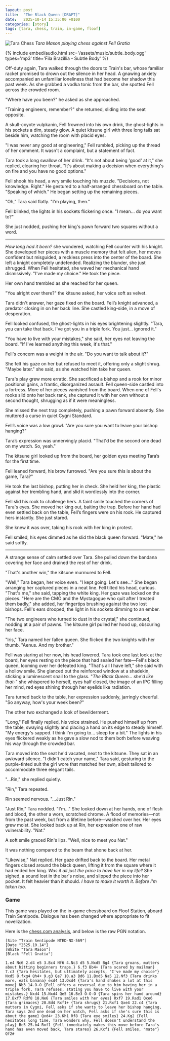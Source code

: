 ```yaml
---
layout: post
title:  "The Black Queen [DRAFT]"
date:   2025-10-14 15:35:00 +0100
categories: [story]
tags: [tara, chess, train, in-game, floof]
---
```

![Tara Chess](/assets/images/tara/chess_draft.webp)
_Tara Mason playing chess against Fell Gratia_

{%
  include embed/audio.html
  src='/assets/music/subtle_body.ogg'
  types='mp3'
  title='Fila Brazillia - Subtle Body'
%}

Off-duty again, Tara walked through the doors to Train's bar, whose familiar racket promised to drown out the silence in her head. A gnawing anxiety accompanied an unfamiliar loneliness that had become her shadow this past week. As she grabbed a vodka tonic from the bar, she spotted Fell across the crowded room.

"Where have you been?" he asked as she approached.

"Training engineers, remember?" she returned, sliding into the seat opposite.

A skull-coyote vulpkanin, Fell frowned into his own drink, the ghost-lights in his sockets a dim, steady glow. A quiet kitsune girl with three long tails sat beside him, watching the room with placid eyes.

"I was never any good at engineering," Fell rumbled, picking up the thread of her comment. It wasn't a complaint, but a statement of fact.

Tara took a long swallow of her drink. "It's not about being 'good' at it," she replied, clearing her throat. "It's about making a decision when everything's on fire and you have no good options."

Fell shook his head, a wry smile touching his muzzle. "Decisions, not knowledge. Right." He gestured to a half-arranged chessboard on the table. "Speaking of which." He began setting up the remaining pieces.

"Oh," Tara said flatly. "I'm playing, then."

Fell blinked, the lights in his sockets flickering once. "I mean... do you want to?"

She just nodded, pushing her king's pawn forward two squares without a word.

---

*How long had it been?* she wondered, watching Fell counter with his knight. She developed her pieces with a muscle memory that felt alien, her moves confident but misguided, a reckless press into the center of the board. She left a knight completely undefended. Realizing the blunder, she just shrugged. When Fell hesitated, she waved her mechanical hand dismissively. "I've made my choice." He took the piece.

Her own hand trembled as she reached for her queen.

"You alright over there?" the kitsune asked, her voice soft as velvet.

Tara didn't answer, her gaze fixed on the board. Fell’s knight advanced, a predator closing in on her back line. She castled king-side, in a move of desperation.

Fell looked confused, the ghost-lights in his eyes brightening slightly. "Tara, you can take that back. I've got you in a triple fork. You just... ignored it."

"You have to live with your mistakes," she said, her eyes not leaving the board. "If I've learned anything this week, it's that."

Fell's concern was a weight in the air. "Do you want to talk about it?"

She felt his gaze on her but refused to meet it, offering only a slight shrug. "Maybe later." she said, as she watched him take her queen.

Tara's play grew more erratic. She sacrificed a bishop and a rook for minor positional gains, a frantic, disorganized assault. Fell queen-side castled into a fortress. More of her pieces vanished from the board. When one of Fell's rooks slid onto her back rank, she captured it with her own without a second thought, shrugging as if it were meaningless.

She missed the next trap completely, pushing a pawn forward absently. She muttered a curse in quiet Cygni Standard.

Fell’s voice was a low growl. "Are you sure you want to leave your bishop hanging?"

Tara’s expression was unnervingly placid. "That'd be the second one dead on my watch. So, yeah."

The kitsune girl looked up from the board, her golden eyes meeting Tara’s for the first time.

Fell leaned forward, his brow furrowed. "Are you sure this is about the game, Tara?"

He took the last bishop, putting her in check. She held her king, the plastic against her trembling hand, and slid it wordlessly into the corner.

Fell slid his rook to challenge hers. A faint smile touched the corners of Tara's eyes. She moved her king out, baiting the trap. Before her hand had even settled back on the table, Fell’s fingers were on his rook. He captured hers instantly. She just stared.

She knew it was over, taking his rook with her king in protest.

Fell smiled, his eyes dimmed as he slid the black queen forward. "Mate," he said softly.

---

A strange sense of calm settled over Tara. She pulled down the bandana covering her face and drained the rest of her drink.

"That's another win," the kitsune murmured to Fell.

"Well," Tara began, her voice even. "I kept going. Let's see..." She began arranging her captured pieces in a neat line. Fell tilted his head, curious. "That's me," she said, tapping the white king. Her gaze was locked on the pieces. "Here are the CMO and the Mystagogue who quit after I treated them badly," she added, her fingertips brushing against the two lost bishops. Fell's ears drooped, the light in his sockets dimming to an ember.

"The two engineers who turned to dust in the crystal," she continued, nodding at a pair of pawns. The kitsune girl pulled her hood up, obscuring her face.

"Iris," Tara named her fallen queen. She flicked the two knights with her thumb. "Aenus. And my brother."

Fell was staring at her now, his head lowered. Tara took one last look at the board, her eyes resting on the piece that had sealed her fate—Fell's black queen, looming over her defeated king. "That's all I have left," she said with a hollow smile. She glanced out the reinforced window at a shadekin, sticking a luminescent snail to the glass. "*The Black Queen... she'd like that-*" she whispered to herself, eyes half closed, the image of an IPC filling her mind, red eyes shining through her eyelids like radiation.

Tara turned back to the table, her expression suddenly, jarringly cheerful. "So anyway, how's your week been?"

The other two exchanged a look of bewilderment.

"Long," Fell finally replied, his voice strained. He pushed himself up from the table, swaying slightly and placing a hand on its edge to steady himself. "My energy's sapped. I think I'm going to... sleep for a bit." The lights in his eyes flickered weakly as he gave a slow nod to them both before weaving his way through the crowded bar.

Tara moved into the seat he'd vacated, next to the kitsune. They sat in an awkward silence. "I didn't catch your name," Tara said, gesturing to the purple-tinted suit the girl wore that matched her own, albeit tailored to accommodate three elegant tails.

"...Rin," she replied quietly.

"Rin," Tara repeated.

Rin seemed nervous. "...Just Rin."

"Just Rin," Tara nodded. "I'm..." She looked down at her hands, one of flesh and blood, the other a worn, scratched chrome. A flood of memories—not from the past week, but from a lifetime before—washed over her. Her eyes grew moist. She looked back up at Rin, her expression one of raw vulnerability. "Nat."

A soft smile graced Rin's lips. "Well, nice to meet you Nat."

It was nothing compared to the beam that shone back at her.

"Likewise," Nat replied. Her gaze drifted back to the board. Her metal fingers closed around the black queen, lifting it from the square where it had ended her king. *Was it all just the price to have her in my life?* She sighed, a sound lost in the bar's noise, and slipped the piece into her pocket. It felt heavier than it should. *I have to make it worth it. Before I'm taken too.*


### Game

This game was played on the in-game chessboard on Floof Station, aboard Train Sentipode. Dialogue has been changed where appropriate to fit novelization.

Here is the [chess.com analysis](https://www.chess.com/analysis/game/pgn/3hD79TDNYN/), and below is the raw PGN notation.

```chess
[Site "Train Sentipode NTED-NX-569"]
[Date "2525.10.14"]
[White "Tara Mason"]
[Black "Fell Gratia"]

1.e4 Nc6 2.d4 e5 3.Bc4 Nf6 4.Nc3 d5 5.Nxd5 Bg4 {Tara groans, mutters about hitting beginners traps.} 6.f3 Bb4+ {Tara scared by mailman} 7.c3 {Tara hesitates, but ultimately accepts, "I've made my choice"} Nxd5 8.fxg4 Qh4+ 9.g3 Qe7 10.a3 Bd6 11.Bxd5 Na5 12.Nf3 {Tara drinks more, eats banana} exd4 13.Qxd4 {Tara's hand shakes a lot at this move} Nb3 14.O-O {Fell offers a reversal due to him having her in a triple fork, Tara refuses, stating you have to live with your mistakes.} Nxd4 15.Nxd4 Qe5 16.Be3 O-O-O {Tara spins her hand around} 17.Bxf7 Rdf8 18.Ne6 {Tara smiles with her eyes} Rxf7 19.Rad1 Qxe6 {Tara grimaces} 20.Bd4 Rxf1+ {Tara shrugs} 21.Rxf1 Qxe4 22.c4 {Tara mutters in Cygni, Fell asks if she wants to leave her bishop hanging, Tara says 2nd one dead on her watch, Fell asks if she's sure this is about the game} Qxd4+ 23.Kh1 Rf8 {Tara eye smiles} 24.Kg2 {Fell hesitates long time, Tara wonders why, Fell doesn't understand the play} Bc5 25.b4 Rxf1 {Fell immediately makes this move before Tara's hand has even moved back, Tara stares} 26.Kxf1 {Fell smiles, "mate"} Qf2#
```

